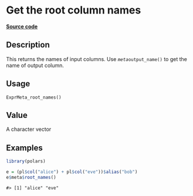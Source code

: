 

# Get the root column names

[**Source code**](https://github.com/pola-rs/r-polars/tree/mkdocs-matrial-search-preview/R/expr__meta.R#L83)

## Description

This returns the names of input columns. Use
<code>$meta$output_name()</code> to get the name of output column.

## Usage

<pre><code class='language-R'>ExprMeta_root_names()
</code></pre>

## Value

A character vector

## Examples

``` r
library(polars)

e = (pl$col("alice") + pl$col("eve"))$alias("bob")
e$meta$root_names()
```

    #> [1] "alice" "eve"
